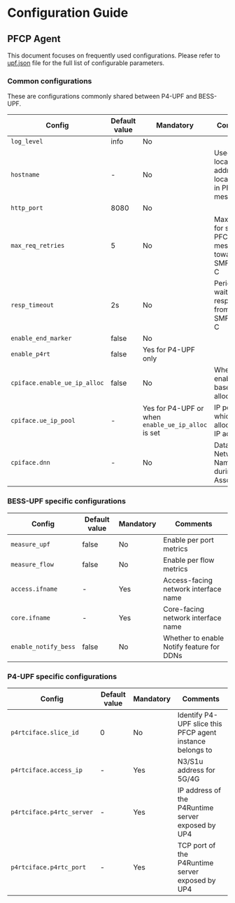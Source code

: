 <!--
SPDX-License-Identifier: Apache-2.0
Copyright 2022-present Open Networking Foundation
-->

# Configuration Guide

## PFCP Agent

This document focuses on frequently used configurations.
Please refer to [upf.json](https://github.com/omec-project/upf/blob/master/conf/upf.json) file for the full list of configurable parameters.

### Common configurations

These are configurations commonly shared between P4-UPF and BESS-UPF.

| Config | Default value | Mandatory | Comments |
| ------ | ------------- | --------- | -------- |
| `log_level` | info | No | |
| `hostname` | - | No | Used to get local IP address and local NodeID in PFCP messages |
| `http_port` | 8080 | No | |
| `max_req_retries` | 5 | No | Max retries for sending PFCP message towards SMF/SPGW-C |
| `resp_timeout` | 2s | No | Period to wait for a response from SMF/SPGW-C |
| `enable_end_marker` | false | No | |
| `enable_p4rt` | false | Yes for P4-UPF only | |
| `cpiface.enable_ue_ip_alloc` | false | No | Whether to enable UPF-based UE IP allocation |
| `cpiface.ue_ip_pool` | - | Yes for P4-UPF or when `enable_ue_ip_alloc` is set | IP pool from which we allocate UE IP address |
| `cpiface.dnn` | - | No | Data Network Name to use during PFCP Association |

### BESS-UPF specific configurations

| Config | Default value | Mandatory | Comments |
| ------ | ------------- | --------- | -------- |
| `measure_upf` | false | No | Enable per port metrics |
| `measure_flow` | false | No | Enable per flow metrics |
| `access.ifname` | - | Yes | Access-facing network interface name |
| `core.ifname` | - | Yes | Core-facing network interface name |
| `enable_notify_bess` | false | No | Whether to enable Notify feature for DDNs |

### P4-UPF specific configurations

| Config | Default value | Mandatory | Comments |
| ------ | ------------- | --------- | -------- |
| `p4rtciface.slice_id` | 0 | No | Identify P4-UPF slice this PFCP agent instance belongs to |
| `p4rtciface.access_ip` | - | Yes | N3/S1u address for 5G/4G |
| `p4rtciface.p4rtc_server` | - | Yes | IP address of the P4Runtime server exposed by UP4 |
| `p4rtciface.p4rtc_port` | - | Yes | TCP port of the P4Runtime server exposed by UP4 |